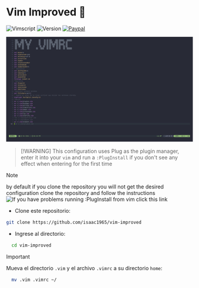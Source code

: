 # Vim Improved 🚀
![Vimscript](https://img.shields.io/badge/vimscript-VIM-green?style=for-the-badge&logo=vim&logoColor=green&label=vimscript&labelColor=gray&color=48cc30)
![Version](https://img.shields.io/badge/9.1-k4?style=for-the-badge&label=Version&labelColor=black)
[![Paypal](https://img.shields.io/badge/coffe-e?style=for-the-badge&logo=buymeacoffee&logoColor=b2b2b2&label=buy%20me%20a&labelColor=red&color=14bcb9)](https://paypal.me/buymeacoffe1996?country.x=VE&locale.x=es_XC)

![Descripción de la imagen](img/img.png)

>  [!WARNING]
> This configuration uses Plug as the plugin manager, enter it into your `vim` and run a `:PlugInstall` if you don't see any effect when entering for the first time

> [!NOTE]
> by default if you clone the repository you will not get the desired configuration clone the repository and follow the instructions
> ![If you have problems running :PlugInstall from vim click this link](https://github.com/junegunn/vim-plug)

 * Clone este repositorio: 
```sh
git clone https://github.com/isaac1965/vim-improved
```
* Ingrese al directorio:

```sh
  cd vim-improved
```

> [!IMPORTANT]
> Mueva el directorio `.vim` y el archivo `.vimrc` a su directorio `home`:
 
```sh
  mv .vim .vimrc ~/
 ```
